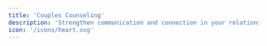 ```yaml
---
title: 'Couples Counseling'
description: 'Strengthen communication and connection in your relationship.'
icon: '/icons/heart.svg'
---
```

